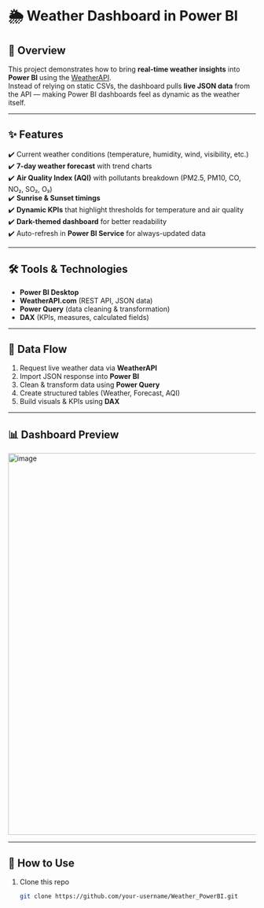 # 🌦 Weather Dashboard in Power BI  

## 📌 Overview  
This project demonstrates how to bring **real-time weather insights** into **Power BI** using the [WeatherAPI](https://www.weatherapi.com/).  
Instead of relying on static CSVs, the dashboard pulls **live JSON data** from the API — making Power BI dashboards feel as dynamic as the weather itself.  

---

## ✨ Features  
✔️ Current weather conditions (temperature, humidity, wind, visibility, etc.)  
✔️ **7-day weather forecast** with trend charts  
✔️ **Air Quality Index (AQI)** with pollutants breakdown (PM2.5, PM10, CO, NO₂, SO₂, O₃)  
✔️ **Sunrise & Sunset timings**  
✔️ **Dynamic KPIs** that highlight thresholds for temperature and air quality  
✔️ **Dark-themed dashboard** for better readability  
✔️ Auto-refresh in **Power BI Service** for always-updated data  

---

## 🛠 Tools & Technologies  
- **Power BI Desktop**  
- **WeatherAPI.com** (REST API, JSON data)  
- **Power Query** (data cleaning & transformation)  
- **DAX** (KPIs, measures, calculated fields)  

---

## 🔄 Data Flow  
1. Request live weather data via **WeatherAPI**  
2. Import JSON response into **Power BI**  
3. Clean & transform data using **Power Query**  
4. Create structured tables (Weather, Forecast, AQI)  
5. Build visuals & KPIs using **DAX**  

---

## 📊 Dashboard Preview  
<img width="1380" height="777" alt="image" src="https://github.com/user-attachments/assets/002ca1ba-3b19-41d9-8041-f2146b5cd189" />
 
  

---

## 🚀 How to Use  
1. Clone this repo  
   ```bash
   git clone https://github.com/your-username/Weather_PowerBI.git
